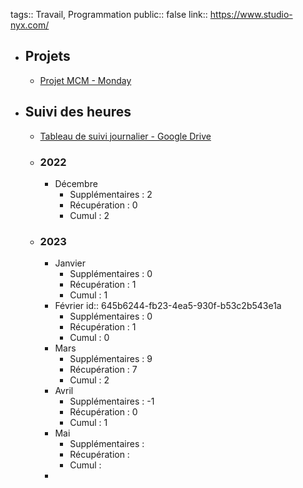 tags:: Travail, Programmation
public:: false
link:: https://www.studio-nyx.com/

- ## Projets
	- [Projet MCM - Monday](https://studio-nyx-team.monday.com/boards/2800311162)
- ## Suivi des heures
	- [Tableau de suivi journalier - Google Drive](https://docs.google.com/spreadsheets/d/1EqayOFppUccPdnXB0VI9qlFX2WD4RTxJS0vloIH3Wn0/edit#gid=1551011763)
	- ### 2022
		- Décembre
			- Supplémentaires : 2
			- Récupération : 0
			- Cumul : 2
	- ### 2023
		- Janvier
			- Supplémentaires : 0
			- Récupération : 1
			- Cumul : 1
		- Février
		  id:: 645b6244-fb23-4ea5-930f-b53c2b543e1a
			- Supplémentaires : 0
			- Récupération : 1
			- Cumul : 0
		- Mars
			- Supplémentaires : 9
			- Récupération : 7
			- Cumul : 2
		- Avril
			- Supplémentaires : -1
			- Récupération : 0
			- Cumul : 1
		- Mai
			- Supplémentaires :
			- Récupération :
			- Cumul :
		-
